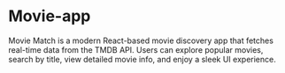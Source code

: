 # Movie-app
Movie Match is a modern React-based movie discovery app that fetches real-time data from the TMDB API. Users can explore popular movies, search by title, view detailed movie info, and enjoy a sleek UI experience.
